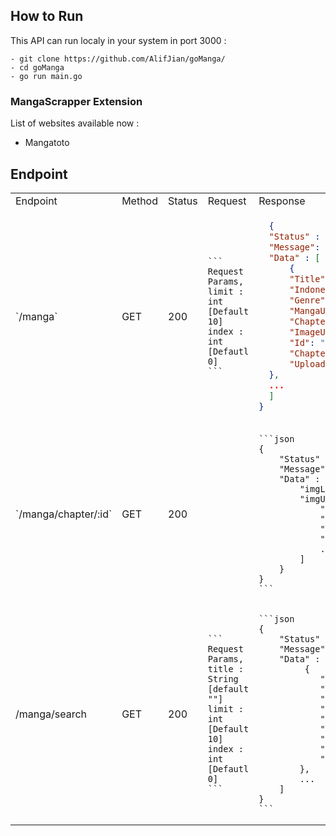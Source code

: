 ## How to Run
This API can run localy in your system in port 3000 : 
```
- git clone https://github.com/AlifJian/goManga/
- cd goManga
- go run main.go
```

### MangaScrapper Extension
List of websites available now :
- Mangatoto

## Endpoint
<table>
  <tr>
    <td>Endpoint</td><td>Method</td><td>Status</td><td>Request</td><td>Response</td>
  </tr>
  <tr>
  <td> `/manga` </td>
  <td> GET </td>
  <td> 200 </td>
  <td>

    ```
    Request Params,
    limit : int [Default 10]
    index : int [Defautl 0]
    ```

  </td>
  <td>
 
  ```json
    {
    "Status" : 200,
    "Message": "OK",
    "Data" : [
        {
        "Title": "How to Draw an Ellipse (Official)",
        "Indonesian": false,
        "Genre": "Korean , Manhwa , Webtoon , Yuri(GL) , Drama , Full Color , Mystery , Office Workers , Romance , Shoujo ai , Thriller , ",
        "MangaUrl": "https://wto.to/series/111564/how-to-draw-an-ellipse-official",
        "ChapterUrl": "https://wto.to/chapter/2925592",
        "ImageUrl": "https://xfs-n12.xfsbb.com/thumb/W300/ampi/4c7/4c72db554a16d59da10ff40e9e8535e5744710e0_1000_1500_486759.jpeg",
        "Id": "2925592",
        "Chapter": "Episode 118",
        "Uploader": "byleth 20 mins ago"
    },
    ...
    ]
  }
  ```
  </td>
  </tr>

  <tr>
   <td>`/manga/chapter/:id`</td>
   <td>GET</td>
   <td>200</td>
   <td></td>
   <td>

    ```json
    {
        "Status" : 200,
        "Message" : "OK",
        "Data" : {
            "imgLength": 62,
            "imgUrl": [
                "https://xfs-n07.xfsbb.com/comic/7006/c34/668f714e1f0782a407a0d43c/58109938_940_1821_44926.webp",
                "https://xfs-n17.xfsbb.com/comic/7006/c34/668f714e1f0782a407a0d43c/58109945_940_1821_36236.webp",
                "https://xfs-n12.xfsbb.com/comic/7006/c34/668f714e1f0782a407a0d43c/58109931_940_1821_75144.webp",
                "https://xfs-n17.xfsbb.com/comic/7006/c34/668f714e1f0782a407a0d43c/58109935_940_1821_23942.webp",
                ...
            ]
        }
    }
    ```
   </td>
  </tr>

  <tr>
  <td>/manga/search</td>
  <td>GET</td>
  <td>200</td>
  <td>

    ```
    Request Params,
    title : String [default ""]
    limit : int [Default 10]
    index : int [Defautl 0]
    ```
  </td>
  <td>

    ```json
    {
        "Status" : 200,
        "Message" : "OK",
        "Data" : [
             {
                "Title": "Choujin X [Cryptarithm]",
                "Indonesian": true,
                "Genre": "English , Manga , Seinen(M) , Shounen(B) , ",
                "MangaUrl": "https://wto.to/series/162184/choujin-x-cryptarithm",
                "ChapterUrl": "",
                "ImageUrl": "https://xfs-n02.xfsbb.com/thumb/W300/ampi/9d5/9d59f0acac8e76d8b487422576fe844a49a258ac_600_857_63052.jpeg",
                "Id": "",
                "Chapter": "",
                "Uploader": ""
            },
            ...
        ]
    }
    ```
  </td>
  </tr>
</table>
